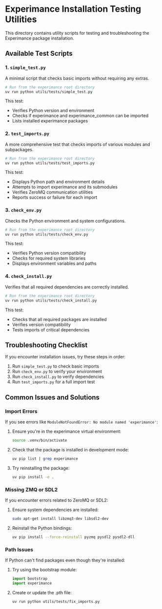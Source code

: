 # Experimance Installation Testing Utilities

This directory contains utility scripts for testing and troubleshooting the Experimance package installation.

## Available Test Scripts

### 1. `simple_test.py`
A minimal script that checks basic imports without requiring any extras.

```bash
# Run from the experimance root directory
uv run python utils/tests/simple_test.py
```

This test:
- Verifies Python version and environment
- Checks if experimance and experimance_common can be imported
- Lists installed experimance packages

### 2. `test_imports.py`
A more comprehensive test that checks imports of various modules and subpackages.

```bash
# Run from the experimance root directory
uv run python utils/tests/test_imports.py
```

This test:
- Displays Python path and environment details
- Attempts to import experimance and its submodules
- Verifies ZeroMQ communication utilities
- Reports success or failure for each import

### 3. `check_env.py`
Checks the Python environment and system configurations.

```bash
# Run from the experimance root directory
uv run python utils/tests/check_env.py
```

This test:
- Verifies Python version compatibility
- Checks for required system libraries
- Displays environment variables and paths

### 4. `check_install.py`
Verifies that all required dependencies are correctly installed.

```bash
# Run from the experimance root directory
uv run python utils/tests/check_install.py
```

This test:
- Checks that all required packages are installed
- Verifies version compatibility
- Tests imports of critical dependencies

## Troubleshooting Checklist

If you encounter installation issues, try these steps in order:

1. Run `simple_test.py` to check basic imports
2. Run `check_env.py` to verify your environment
3. Run `check_install.py` to verify dependencies
4. Run `test_imports.py` for a full import test

## Common Issues and Solutions

### Import Errors

If you see errors like `ModuleNotFoundError: No module named 'experimance'`:

1. Ensure you're in the experimance virtual environment:
   ```bash
   source .venv/bin/activate
   ```

2. Check that the package is installed in development mode:
   ```bash
   uv pip list | grep experimance
   ```

3. Try reinstalling the package:
   ```bash
   uv pip install -e .
   ```

### Missing ZMQ or SDL2

If you encounter errors related to ZeroMQ or SDL2:

1. Ensure system dependencies are installed:
   ```bash
   sudo apt-get install libzmq3-dev libsdl2-dev
   ```

2. Reinstall the Python bindings:
   ```bash
   uv pip install --force-reinstall pyzmq pysdl2 pysdl2-dll
   ```

### Path Issues

If Python can't find packages even though they're installed:

1. Try using the bootstrap module:
   ```python
   import bootstrap
   import experimance
   ```

2. Create or update the .pth file:
   ```bash
   uv run python utils/tests/fix_imports.py
   ```

